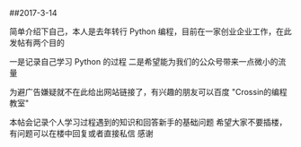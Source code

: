 ##2017-3-14


简单介绍下自己，本人是去年转行 Python 编程，目前在一家创业企业工作，在此发帖有两个目的

一是记录自己学习 Python 的过程
二是希望能为我们的公众号带来一点微小的流量

为避广告嫌疑就不在此给出网站链接了，有兴趣的朋友可以百度 "Crossin的编程教室"

本帖会记录个人学习过程遇到的知识和回答新手的基础问题
希望大家不要插楼，有问题可以在楼中回复或者直接私信
感谢

